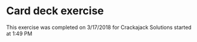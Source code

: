 # Card deck exercise

This exercise was completed on 3/17/2018 for Crackajack Solutions
started at 1:49 PM

